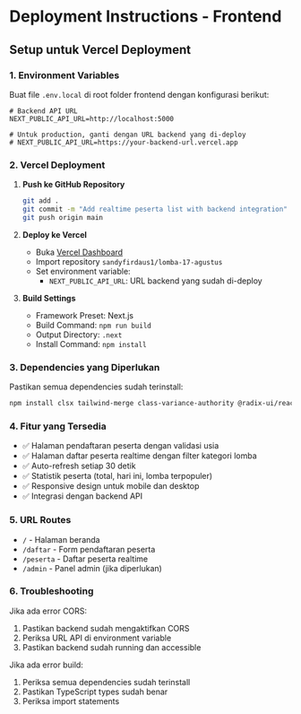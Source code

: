 # Deployment Instructions - Frontend

## Setup untuk Vercel Deployment

### 1. Environment Variables
Buat file `.env.local` di root folder frontend dengan konfigurasi berikut:

```env
# Backend API URL
NEXT_PUBLIC_API_URL=http://localhost:5000

# Untuk production, ganti dengan URL backend yang di-deploy
# NEXT_PUBLIC_API_URL=https://your-backend-url.vercel.app
```

### 2. Vercel Deployment

1. **Push ke GitHub Repository**
   ```bash
   git add .
   git commit -m "Add realtime peserta list with backend integration"
   git push origin main
   ```

2. **Deploy ke Vercel**
   - Buka [Vercel Dashboard](https://vercel.com/dashboard)
   - Import repository `sandyfirdaus1/lomba-17-agustus`
   - Set environment variable:
     - `NEXT_PUBLIC_API_URL`: URL backend yang sudah di-deploy

3. **Build Settings**
   - Framework Preset: Next.js
   - Build Command: `npm run build`
   - Output Directory: `.next`
   - Install Command: `npm install`

### 3. Dependencies yang Diperlukan

Pastikan semua dependencies sudah terinstall:
```bash
npm install clsx tailwind-merge class-variance-authority @radix-ui/react-slot @radix-ui/react-select
```

### 4. Fitur yang Tersedia

- ✅ Halaman pendaftaran peserta dengan validasi usia
- ✅ Halaman daftar peserta realtime dengan filter kategori lomba
- ✅ Auto-refresh setiap 30 detik
- ✅ Statistik peserta (total, hari ini, lomba terpopuler)
- ✅ Responsive design untuk mobile dan desktop
- ✅ Integrasi dengan backend API

### 5. URL Routes

- `/` - Halaman beranda
- `/daftar` - Form pendaftaran peserta
- `/peserta` - Daftar peserta realtime
- `/admin` - Panel admin (jika diperlukan)

### 6. Troubleshooting

Jika ada error CORS:
1. Pastikan backend sudah mengaktifkan CORS
2. Periksa URL API di environment variable
3. Pastikan backend sudah running dan accessible

Jika ada error build:
1. Periksa semua dependencies sudah terinstall
2. Pastikan TypeScript types sudah benar
3. Periksa import statements
